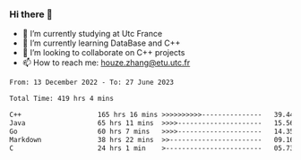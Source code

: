 ### Hi there 👋
- 🔭 I’m currently studying at Utc France
- 🌱 I’m currently learning DataBase and C++
- 👯 I’m looking to collaborate on C++ projects
- 📫 How to reach me: houze.zhang@etu.utc.fr

<!--START_SECTION:waka-->

```txt
From: 13 December 2022 - To: 27 June 2023

Total Time: 419 hrs 4 mins

C++                   165 hrs 16 mins >>>>>>>>>>---------------   39.44 %
Java                  65 hrs 11 mins  >>>>---------------------   15.56 %
Go                    60 hrs 7 mins   >>>>---------------------   14.35 %
Markdown              38 hrs 22 mins  >>-----------------------   09.16 %
C                     24 hrs 1 min    >------------------------   05.73 %
```

<!--END_SECTION:waka-->
